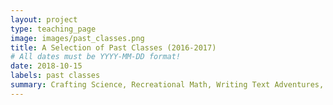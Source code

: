 ```yaml
---
layout: project
type: teaching_page
image: images/past_classes.png
title: A Selection of Past Classes (2016-2017)
# All dates must be YYYY-MM-DD format!
date: 2018-10-15
labels: past classes
summary: Crafting Science, Recreational Math, Writing Text Adventures, Making Games with Unity, Wind Turbine Design, Artificial Intelligence and Evolution, Puzzles: Making and Solving, Science of Sound, Math Circle, Musical Instrument Making, RC Cars + Blimps
---
```

